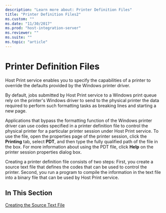 ```yaml
---
description: "Learn more about: Printer Definition Files"
title: "Printer Definition Files2"
ms.custom: ""
ms.date: "11/30/2017"
ms.prod: "host-integration-server"
ms.reviewer: ""
ms.suite: ""
ms.topic: "article"
---
```

# Printer Definition Files
Host Print service enables you to specify the capabilities of a printer to override the defaults provided by the Windows printer driver.  
  
 By default, jobs submitted by Host Print service to a Windows print queue rely on the printer's Windows driver to send to the physical printer the data required to perform such formatting tasks as breaking lines and starting a new page.  
  
 Applications that bypass the formatting function of the Windows printer driver can use codes specified in a printer definition file to control the physical printer for a particular printer session under Host Print service. To use the file, open the properties page of the printer session, click the **Printing** tab, select **PDT**, and then type the fully qualified path of the file in the box. For more information about using the PDT file, click **Help** on the printer session properties dialog box.  
  
 Creating a printer definition file consists of two steps: First, you create a source text file that defines the codes that can be used to control the printer. Second, you run a program to compile the information in the text file into a binary file that can be used by Host Print service.  
  
## In This Section  
 [Creating the Source Text File](../core/creating-the-source-text-file1.md)
